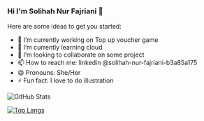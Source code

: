### Hi I'm Solihah Nur Fajriani 👋


Here are some ideas to get you started:

- 🔭 I’m currently working on Top up voucher game
- 🌱 I’m currently learning cloud
- 👯 I’m looking to collaborate on some project
- 📫 How to reach me: linkedin @solihah-nur-fajriani-b3a85a175
- 😄 Pronouns: She/Her
- ⚡ Fun fact: I love to do illustration

![GitHub Stats](https://github-readme-stats.vercel.app/api?username=gryto&theme=radical)

[![Top Langs](https://github-readme-stats.vercel.app/api/top-langs/?username=gryto)](https://github.com/gryto/github-readme-stats)



